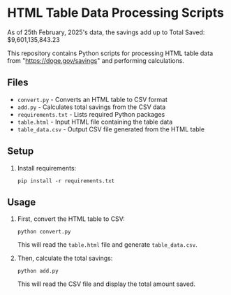 # HTML Table Data Processing Scripts

As of 25th February, 2025's data, the savings add up to Total Saved: $9,601,135,843.23

This repository contains Python scripts for processing HTML table data from "https://doge.gov/savings" and performing calculations.

## Files

- `convert.py` - Converts an HTML table to CSV format
- `add.py` - Calculates total savings from the CSV data
- `requirements.txt` - Lists required Python packages
- `table.html` - Input HTML file containing the table data
- `table_data.csv` - Output CSV file generated from the HTML table

## Setup

1. Install requirements:
   ```
   pip install -r requirements.txt
   ```

## Usage

1. First, convert the HTML table to CSV:

   ```
   python convert.py
   ```

   This will read the `table.html` file and generate `table_data.csv`.

2. Then, calculate the total savings:
   ```
   python add.py
   ```
   This will read the CSV file and display the total amount saved.
